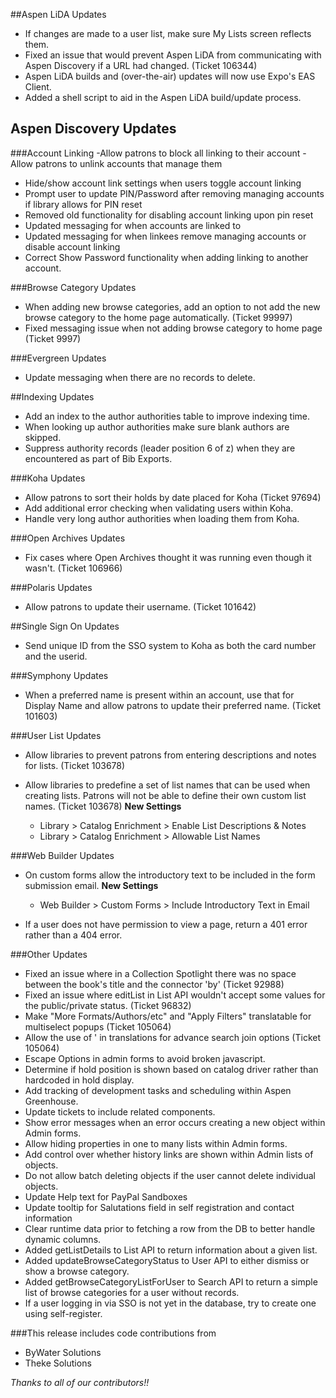 ##Aspen LiDA Updates
- If changes are made to a user list, make sure My Lists screen reflects them.
- Fixed an issue that would prevent Aspen LiDA from communicating with Aspen Discovery if a URL had changed. (Ticket 106344)
- Aspen LiDA builds and (over-the-air) updates will now use Expo's EAS Client.
- Added a shell script to aid in the Aspen LiDA build/update process.

## Aspen Discovery Updates
###Account Linking
-Allow patrons to block all linking to their account
-Allow patrons to unlink accounts that manage them
- Hide/show account link settings when users toggle account linking
- Prompt user to update PIN/Password after removing managing accounts if library allows for PIN reset
- Removed old functionality for disabling account linking upon pin reset
- Updated messaging for when accounts are linked to
- Updated messaging for when linkees remove managing accounts or disable account linking
- Correct Show Password functionality when adding linking to another account.

###Browse Category Updates
- When adding new browse categories, add an option to not add the new browse category to the home page automatically. (Ticket 99997)
- Fixed messaging issue when not adding browse category to home page (Ticket 9997)

###Evergreen Updates
- Update messaging when there are no records to delete.  

##Indexing Updates
- Add an index to the author authorities table to improve indexing time.  
- When looking up author authorities make sure blank authors are skipped. 
- Suppress authority records (leader position 6 of z) when they are encountered as part of Bib Exports. 

###Koha Updates
- Allow patrons to sort their holds by date placed for Koha (Ticket 97694)
- Add additional error checking when validating users within Koha. 
- Handle very long author authorities when loading them from Koha.

###Open Archives Updates
- Fix cases where Open Archives thought it was running even though it wasn't. (Ticket 106966)

###Polaris Updates
- Allow patrons to update their username. (Ticket 101642)

##Single Sign On Updates
- Send unique ID from the SSO system to Koha as both the card number and the userid. 

###Symphony Updates
- When a preferred name is present within an account, use that for Display Name and allow patrons to update their preferred name. (Ticket 101603)

###User List Updates
- Allow libraries to prevent patrons from entering descriptions and notes for lists. (Ticket 103678)
- Allow libraries to predefine a set of list names that can be used when creating lists. Patrons will not be able to define their own custom list names. (Ticket 103678)
  **New Settings**

  - Library > Catalog Enrichment > Enable List Descriptions & Notes
  - Library > Catalog Enrichment > Allowable List Names
  
###Web Builder Updates
- On custom forms allow the introductory text to be included in the form submission email.
  **New Settings**

  - Web Builder > Custom Forms > Include Introductory Text in Email
- If a user does not have permission to view a page, return a 401 error rather than a 404 error.

###Other Updates
- Fixed an issue where in a Collection Spotlight there was no space between the book's title and the connector 'by' (Ticket 92988)
- Fixed an issue where editList in List API wouldn't accept some values for the public/private status. (Ticket 96832)
- Make "More Formats/Authors/etc" and "Apply Filters" translatable for multiselect popups (Ticket 105064)
- Allow the use of ' in translations for advance search join options (Ticket 105064)
- Escape Options in admin forms to avoid broken javascript.
- Determine if hold position is shown based on catalog driver rather than hardcoded in hold display.
- Add tracking of development tasks and scheduling within Aspen Greenhouse.
- Update tickets to include related components.
- Show error messages when an error occurs creating a new object within Admin forms. 
- Allow hiding properties in one to many lists within Admin forms. 
- Add control over whether history links are shown within Admin lists of objects.
- Do not allow batch deleting objects if the user cannot delete individual objects.
- Update Help text for PayPal Sandboxes
- Update tooltip for Salutations field in self registration and contact information
- Clear runtime data prior to fetching a row from the DB to better handle dynamic columns.
- Added getListDetails to List API to return information about a given list.
- Added updateBrowseCategoryStatus to User API to either dismiss or show a browse category.
- Added getBrowseCategoryListForUser to Search API to return a simple list of browse categories for a user without
  records.
- If a user logging in via SSO is not yet in the database, try to create one using self-register.

###This release includes code contributions from
- ByWater Solutions
- Theke Solutions

_Thanks to all of our contributors!!_